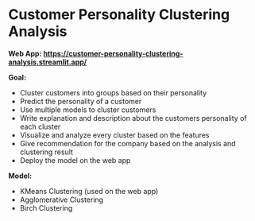 # Customer Personality Clustering Analysis
**Web App: https://customer-personality-clustering-analysis.streamlit.app/**

**Goal:**
- Cluster customers into groups based on their personality
- Predict the personality of a customer
- Use multiple models to cluster customers
- Write explanation and description about the customers personality of each cluster
- Visualize and analyze every cluster based on the features
- Give recommendation for the company based on the analysis and clustering result
- Deploy the model on the web app

**Model:**
- KMeans Clustering (used on the web app)
- Agglomerative Clustering
- Birch Clustering